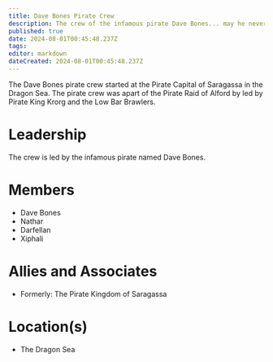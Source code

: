 ```yaml
---
title: Dave Bones Pirate Crew
description: The crew of the infamous pirate Dave Bones... may he never return
published: true
date: 2024-08-01T00:45:48.237Z
tags: 
editor: markdown
dateCreated: 2024-08-01T00:45:48.237Z
---
```


The Dave Bones pirate crew started at the Pirate Capital of Saragassa in the Dragon Sea. The pirate crew was apart of the Pirate Raid of Alford by led by Pirate King Krorg and the Low Bar Brawlers. 

# Leadership
The crew is led by the infamous pirate named Dave Bones.

# Members
- Dave Bones
- Nathar
- Darfellan
- Xiphali


# Allies and Associates
- Formerly: The Pirate Kingdom of Saragassa

# Location(s)
- The Dragon Sea